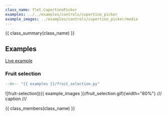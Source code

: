 ```yaml
---
class_name: flet.CupertinoPicker
examples: ../../examples/controls/cupertino_picker
example_images: ../examples/controls/cupertino_picker/media
---
```


{{ class_summary(class_name) }}

## Examples

[Live example](https://flet-controls-gallery.fly.dev/dialogs/cupertinotimerpicker)

### Fruit selection

```python
--8<-- "{{ examples }}/fruit_selection.py"
```

![fruit-selection]({{ example_images }}/fruit_selection.gif){width="80%"}
/// caption
///

{{ class_members(class_name) }}
